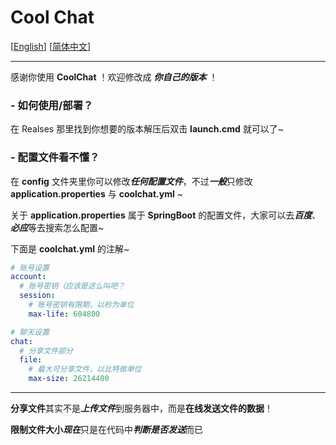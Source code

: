 # Cool Chat

[[English](README-english.md)] [[简体中文](.)]

---

感谢你使用 **CoolChat** ！欢迎修改成 ***你自己的版本*** ！

### - 如何使用/部署？

在 Realses 那里找到你想要的版本解压后双击 **launch.cmd** 就可以了~

### - 配置文件看不懂？

在 **config** 文件夹里你可以修改***任何配置文件***，不过***一般***只修改 **application.properties** 与 **coolchat.yml** ~

关于 **application.properties** 属于 **SpringBoot** 的配置文件，大家可以去***百度***、***必应***等去搜索怎么配置~

下面是 **coolchat.yml** 的注解~

```yaml
# 账号设置
account:
  # 账号密钥（应该是这么叫吧？
  session:
    # 账号密钥有限期，以秒为单位
    max-life: 604800

# 聊天设置
chat:
  # 分享文件部分
  file:
    # 最大可分享文件，以比特做单位
    max-size: 26214400
```

---

**分享文件**其实不是***上传文件***到服务器中，而是**在线发送文件的数据**！

**限制文件大小*****现在***只是在代码中***判断是否发送***而已
